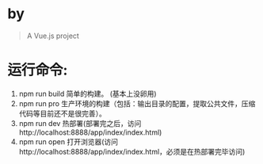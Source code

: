 # by

> A Vue.js project

# 运行命令:
1. npm run build  简单的构建。 (基本上没卵用)
2. npm run pro    生产环境的构建（包括：输出目录的配置，提取公共文件，压缩代码等目前还不是很完善）。  
3. npm run dev    热部署(部署完之后，访问http://localhost:8888/app/index/index.html)
4. npm run open 打开浏览器(访问http://localhost:8888/app/index/index.html，必须是在热部署完毕访问)